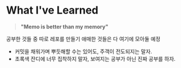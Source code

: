 # What I've Learned
> __"Memo is better than my memory"__
 
공부한 것들 중 따로 레포를 만들기 애매한 것들은 다 여기에 모아둘 예정   
- 커밋을 채워가며 뿌듯해할 수는 있어도, 주객이 전도되지는 말자.
- 초록색 잔디에 너무 집착하지 말자, 보여지는 공부가 아닌 진짜 공부를 하자.